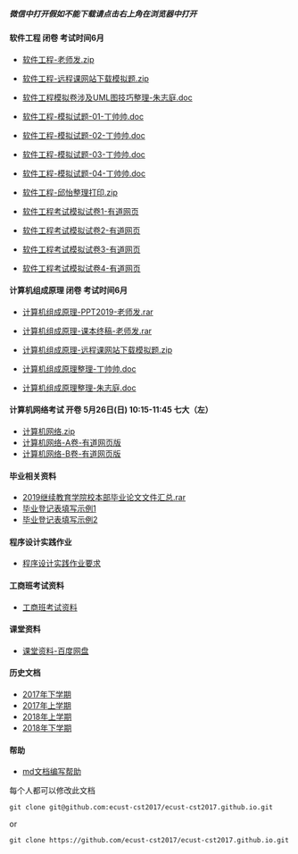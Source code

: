##### 微信中打开假如不能下载请点击右上角在浏览器中打开

#### 软件工程 闭卷 考试时间6月
- [软件工程-老师发.zip](http://openpublic.oss-cn-shanghai.aliyuncs.com/2019-first-half/%E8%BD%AF%E4%BB%B6%E5%B7%A5%E7%A8%8B.zip)
- [软件工程-远程课网站下载模拟题.zip](http://openpublic.oss-cn-shanghai.aliyuncs.com/2019-first-half/%E8%BD%AF%E4%BB%B6%E5%B7%A5%E7%A8%8B-%E8%BF%9C%E7%A8%8B%E8%AF%BE%E4%B8%8B%E8%BD%BD.zip)

- [软件工程模拟卷涉及UML图技巧整理-朱志庭.doc](http://openpublic.oss-cn-shanghai.aliyuncs.com/2019-first-half/%E8%BD%AF%E4%BB%B6%E5%B7%A5%E7%A8%8B%E6%A8%A1%E6%8B%9F%E5%8D%B7%E6%B6%89%E5%8F%8A%E7%9A%84%E7%94%BBUML%E5%9B%BE%E6%8A%80%E5%B7%A7%E6%95%B4%E7%90%86-%E6%9C%B1%E5%BF%97%E5%BA%AD.docx)

- [软件工程-模拟试题-01-丁帅帅.doc](http://openpublic.oss-cn-shanghai.aliyuncs.com/2019-first-half/%E8%BD%AF%E4%BB%B6%E5%B7%A5%E7%A8%8B-%E6%A8%A1%E6%8B%9F%E8%AF%95%E9%A2%98-01-%E4%B8%81%E5%B8%85%E5%B8%85.doc)
- [软件工程-模拟试题-02-丁帅帅.doc](http://openpublic.oss-cn-shanghai.aliyuncs.com/2019-first-half/%E8%BD%AF%E4%BB%B6%E5%B7%A5%E7%A8%8B-%E6%A8%A1%E6%8B%9F%E8%AF%95%E9%A2%98-02-%E4%B8%81%E5%B8%85%E5%B8%85.doc)
- [软件工程-模拟试题-03-丁帅帅.doc](http://openpublic.oss-cn-shanghai.aliyuncs.com/2019-first-half/%E8%BD%AF%E4%BB%B6%E5%B7%A5%E7%A8%8B-%E6%A8%A1%E6%8B%9F%E8%AF%95%E9%A2%98-03-%E4%B8%81%E5%B8%85%E5%B8%85.doc)
- [软件工程-模拟试题-04-丁帅帅.doc](http://openpublic.oss-cn-shanghai.aliyuncs.com/2019-first-half/%E8%BD%AF%E4%BB%B6%E5%B7%A5%E7%A8%8B-%E6%A8%A1%E6%8B%9F%E8%AF%95%E9%A2%98-04-%E4%B8%81%E5%B8%85%E5%B8%85.doc)
- [软件工程-邱怡整理打印.zip](http://openpublic.oss-cn-shanghai.aliyuncs.com/2019-first-half/%E8%BD%AF%E4%BB%B6%E5%B7%A5%E7%A8%8B-%E9%82%B1%E6%80%A1.zip)

- [软件工程考试模拟试卷1-有道网页](http://note.youdao.com/noteshare?id=2f9ca8276e935edc5d3d7f3a079509ef&sub=C50FCF800D864A41B07EBC743E28BDF8)
- [软件工程考试模拟试卷2-有道网页](http://note.youdao.com/noteshare?id=830f99905503a793da4e3613a16ac0f3&sub=705C3EDD5D8D4394B66BF64AC0E489AA)
- [软件工程考试模拟试卷3-有道网页](http://note.youdao.com/noteshare?id=9f9c422c09bb3c7c5f1fd9585f8f761e&sub=5BDFA34095264344B7862522F2C1023F)
- [软件工程考试模拟试卷4-有道网页](http://note.youdao.com/noteshare?id=a2b0949b6843518f25fa5c60d527d78a&sub=F4F4C8206BF54F2486FD86CD0F69F81C)

#### 计算机组成原理 闭卷 考试时间6月
- [计算机组成原理-PPT2019-老师发.rar](http://openpublic.oss-cn-shanghai.aliyuncs.com/2019-first-half/%E8%AE%A1%E7%AE%97%E6%9C%BA%E7%BB%84%E6%88%90%E5%8E%9F%E7%90%86-PPT2019.rar)
- [计算机组成原理-课本终稿-老师发.rar](http://openpublic.oss-cn-shanghai.aliyuncs.com/2019-first-half/%E8%AE%A1%E7%AE%97%E6%9C%BA%E7%BB%84%E6%88%90%E5%8E%9F%E7%90%86-%E8%AF%BE%E6%9C%AC%E7%BB%88%E7%A8%BF.RAR)
- [计算机组成原理-远程课网站下载模拟题.zip](http://openpublic.oss-cn-shanghai.aliyuncs.com/2019-first-half/%E7%BB%84%E6%88%90%E5%8E%9F%E7%90%86-%E8%BF%9C%E7%A8%8B%E8%AF%BE%E4%B8%8B%E8%BD%BD.zip)

- [计算机组成原理整理-丁帅帅.doc](http://openpublic.oss-cn-shanghai.aliyuncs.com/2019-first-half/%E8%AE%A1%E7%AE%97%E6%9C%BA%E7%BB%84%E6%88%90%E5%8E%9F%E7%90%86-%E4%B8%81%E5%B8%85%E5%B8%85.docx)
- [计算机组成原理整理-朱志庭.doc](http://openpublic.oss-cn-shanghai.aliyuncs.com/2019-first-half/%E8%AE%A1%E7%AE%97%E6%9C%BA%E7%BB%84%E6%88%90%E5%8E%9F%E7%90%86%E6%95%B4%E7%90%86-%E6%9C%B1%E5%BF%97%E5%BA%AD-20190617.docx)

#### 计算机网络考试 开卷 5月26日(日) 10:15-11:45 七大（左）
- [计算机网络.zip](http://openpublic.oss-cn-shanghai.aliyuncs.com/2019-first-half/%E6%88%90%E6%95%99%E8%AE%A1%E7%AE%97%E6%9C%BA%E7%BD%91%E7%BB%9C.zip)
- [计算机网络-A卷-有道网页版](https://note.youdao.com/ynoteshare1/index.html?id=b3fb2e037a131f6fd58260d6bcfc3185&type=note)
- [计算机网络-B卷-有道网页版](https://note.youdao.com/ynoteshare1/index.html?id=4e7955241e85677daead8770dfaa1ce7&type=note)

#### 毕业相关资料
- [2019继续教育学院校本部毕业论文文件汇总.rar](http://openpublic.oss-cn-shanghai.aliyuncs.com/2019-second-half/2019%E7%BB%A7%E7%BB%AD%E6%95%99%E8%82%B2%E5%AD%A6%E9%99%A2%E6%A0%A1%E6%9C%AC%E9%83%A8%20%E6%AF%95%E4%B8%9A%E8%AE%BA%E6%96%87%E6%96%87%E4%BB%B6%E6%B1%87%E6%80%BB.rar)
- [毕业登记表填写示例1](2019-first-half/毕业登记表示例1.jpeg)
- [毕业登记表填写示例2](2019-first-half/毕业登记表示例2.jpeg)

#### 程序设计实践作业
- [程序设计实践作业要求](2019-first-half/program-practice.md)

#### 工商班考试资料
- [工商班考试资料](BZ.md)

#### 课堂资料
- [课堂资料-百度网盘](https://pan.baidu.com/s/1b5cj6Y#list/path=%2F)

#### 历史文档
- [2017年下学期](2017-second-half.md)
- [2017年上学期](2017-first-half.md)
- [2018年上学期](2018-first-half.md)
- [2018年下学期](2018-second-half.md)

#### 帮助
- [md文档编写帮助](github-pages-help.md)

每个人都可以修改此文档
```
git clone git@github.com:ecust-cst2017/ecust-cst2017.github.io.git
```
or
```angular2html
git clone https://github.com/ecust-cst2017/ecust-cst2017.github.io.git
```


